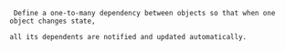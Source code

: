      Define a one-to-many dependency between objects so that when one object changes state, 
     
    all its dependents are notified and updated automatically.
